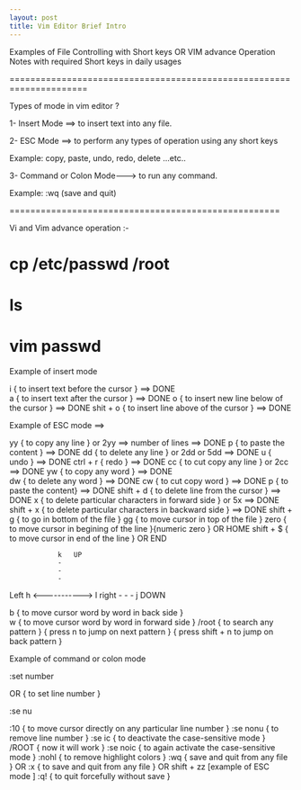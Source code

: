 ```yaml
---
layout: post
title: Vim Editor Brief Intro
---
```


Examples of File Controlling with Short keys
       OR
VIM advance Operation Notes with required Short keys in daily usages

=====================================================================

Types of mode in  vim editor ?

1- Insert Mode     ==>   to insert text into any file.

2- ESC Mode        ==>   to  perform any types of operation using any short keys

Example:  copy, paste, undo, redo, delete ...etc..

3- Command or  Colon Mode--->  to run any command.

Example:         :wq   (save and quit) 

====================================================

Vi and  Vim advance operation :-

# cp  /etc/passwd /root

# ls


# vim passwd  

Example of insert mode 

 i             { to insert text before the cursor }           ==> DONE    
 a             { to insert text after the cursor  }           ==> DONE 
 o             { to insert new line below of the cursor }     ==> DONE
 shit + o      { to insert line above of the cursor }         ==> DONE
      

Example of ESC  mode  ==>

 yy           { to copy any line } or  2yy ==> number of lines      ==> DONE
 p            { to paste the content }                              ==> DONE
 dd           { to delete any line }  or 2dd  or 5dd                ==> DONE
 u            { undo }                                              ==> DONE
 ctrl + r     { redo }                                              ==> DONE
 cc           { to cut copy any line } or 2cc                       ==> DONE
 yw	         { to copy any word }                               ==> DONE                         
 dw           { to delete any word }                                ==> DONE
 cw           { to cut copy word }                                  ==> DONE
 p            { to paste the content}                               ==> DONE
 shift + d    { to delete line from the cursor }                    ==> DONE
 x 	         { to delete particular characters in forward side } or 5x ==> DONE
 shift + x    { to delete particular characters in backward side }         ==> DONE
 shift + g    { to go in bottom of the file }
 gg	         { to move cursor in top of the file }
 zero            { to move cursor in begining of the line }{numeric zero } OR HOME
 shift + $       { to move cursor in end of the line } OR END


                k   UP
                -
                -
                -
  Left  h <-----------> l  right
                -
                -
                -
                j  DOWN



 b	         { to move cursor word by word in back side }   
 w	         { to move cursor word by word in forward side }
 /root	         { to search any pattern } 
                 { press n to jump on next pattern }
                 { press shift + n to jump on back pattern } 


Example of command or colon mode 

 :set number
  
   OR          { to set line number }

 :se nu

 :10        { to move cursor directly on any particular line number }
 :se nonu     { to remove line number }
 :se ic       { to deactivate the case-sensitive mode }
 /ROOT        { now it will work }
 :se noic     { to again activate the case-sensitive mode }
 :nohl	      { to remove highlight colors }
 :wq          { save and quit from any file }
      OR
 :x           { to save and quit from any file }  OR shift + zz  [example of ESC mode ]
 :q!          { to quit forcefully without save }
